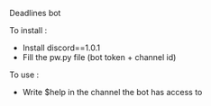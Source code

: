 Deadlines bot

To install :

- Install discord==1.0.1
- Fill the pw.py file (bot token + channel id)

To use :

- Write $help in the channel the bot has access to
